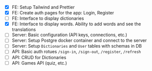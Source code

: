 * [x] FE: Setup Tailwind and Prettier
* [x] FE: Create auth pages for the app: Login, Register
* [ ] FE: Interface to display dictionaries
* [x] FE: Interface to display words. Ability to add words and see the translations
* [ ] Server: Basic configuration (API keys, connections, etc.)
* [ ] Server: Setup Postgre docker container and connect to the server
* [ ] Server: Setup `Dictionaries` and `User` tables with schemas in DB 
* [ ] API: Basic auth rotues `/sign-in`, `/sign-out`, `/register`, `/refresh`
* [ ] API: CRUD for Dictionaries 
* [ ] API: Games API (quiz, etc.)